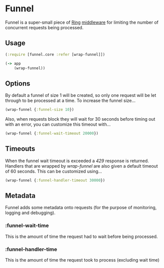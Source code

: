 
# Funnel

Funnel is a super-small piece of [Ring](https://github.com/ring-clojure) 
[middleware](https://github.com/ring-clojure/ring/wiki/Concepts#middleware)
for limiting the number of concurrent requests being processed.

## Usage

```clojure
(:require [funnel.core :refer [wrap-funnel]])

(-> app
    (wrap-funnel))
```

## Options

By default a funnel of size 1 will be created, so only one request will be let
through to be processed at a time. To increase the funnel size...

```clojure
(wrap-funnel {:funnel-size 10})
```

Also, when requests block they will wait for 30 seconds before timing out with
an error, you can customize this timeout with...

```clojure
(wrap-funnel {:funnel-wait-timeout 20000})
```

## Timeouts

When the funnel wait timeout is exceeded a *429* response is returned. Handlers
that are wrapped by _wrap-funnel_ are also given a default timeout of 60
seconds. This can be customized using...

```clojure
(wrap-funnel {:funnel-handler-timeout 30000})
```

## Metadata

Funnel adds some metadata onto requests (for the purpose of monitoring, logging
and debugging).

### :funnel-wait-time

This is the amount of time the request had to wait before being processed.

### :funnel-handler-time

This is the amount of time the request took to process (excluding wait time)

